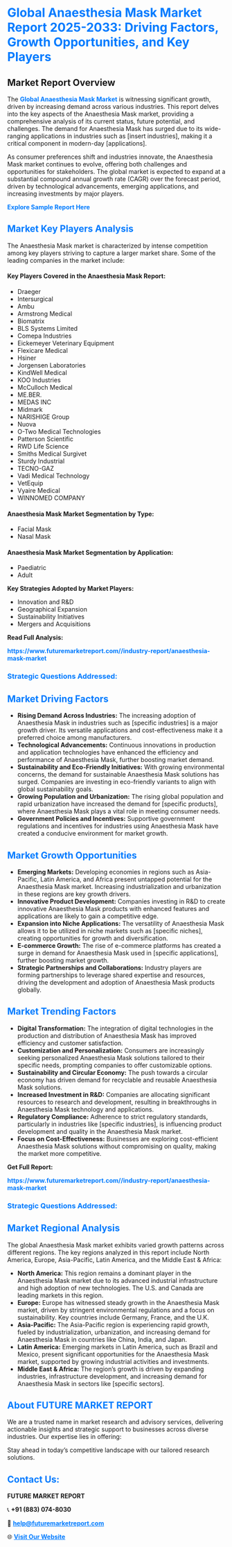 <h1 style="color: #007BFF;">Global Anaesthesia Mask Market Report 2025-2033: Driving Factors, Growth Opportunities, and Key Players</h1>

<section id="overview">
<h2>Market Report Overview</h2>
<p>The <a href="https://www.futuremarketreport.com//industry-report/anaesthesia-mask-market" style="color: #007BFF; text-decoration: none;"><strong>Global Anaesthesia Mask Market</strong></a> is witnessing significant growth, driven by increasing demand across various industries. This report delves into the key aspects of the Anaesthesia Mask market, providing a comprehensive analysis of its current status, future potential, and challenges. The demand for Anaesthesia Mask has surged due to its wide-ranging applications in industries such as [insert industries], making it a critical component in modern-day [applications].</p>
<p>As consumer preferences shift and industries innovate, the Anaesthesia Mask market continues to evolve, offering both challenges and opportunities for stakeholders. The global market is expected to expand at a substantial compound annual growth rate (CAGR) over the forecast period, driven by technological advancements, emerging applications, and increasing investments by major players.</p>
</section>

<section id="overview">
<p><a href="https://www.futuremarketreport.com//request-sample/reportId=46318" style="color: #007BFF; text-decoration: none;"><strong>Explore Sample Report Here</strong></a></p>
</section>

<section id="key-players">
<h2 style="color: #007BFF;">Market Key Players Analysis</h2>
<p>The Anaesthesia Mask market is characterized by intense competition among key players striving to capture a larger market share. Some of the leading companies in the market include:</p>
<h4>Key Players Covered in the Anaesthesia Mask Report:</h4>
<ul><li>Draeger</li><li>Intersurgical</li><li>Ambu</li><li>Armstrong Medical</li><li>Biomatrix</li><li>BLS Systems Limited</li><li>Comepa Industries</li><li>Eickemeyer Veterinary Equipment</li><li>Flexicare Medical</li><li>Hsiner</li><li>Jorgensen Laboratories</li><li>KindWell Medical</li><li>KOO Industries</li><li>McCulloch Medical</li><li>ME.BER.</li><li>MEDAS INC</li><li>Midmark</li><li>NARISHIGE Group</li><li>Nuova</li><li>O-Two Medical Technologies</li><li>Patterson Scientific</li><li>RWD Life Science</li><li>Smiths Medical Surgivet</li><li>Sturdy Industrial</li><li>TECNO-GAZ</li><li>Vadi Medical Technology</li><li>VetEquip</li><li>Vyaire Medical</li><li>WINNOMED COMPANY</li></ul>
<h4>Anaesthesia Mask Market Segmentation by Type:</h4>
<ul><li>Facial Mask</li><li>Nasal Mask</li></ul>

<h4>Anaesthesia Mask Market Segmentation by Application:</h4>
<ul><li>Paediatric</li><li>Adult</li></ul>
<p><strong>Key Strategies Adopted by Market Players:</strong></p>
<ul>
<li>Innovation and R&D</li>
<li>Geographical Expansion</li>
<li>Sustainability Initiatives</li>
<li>Mergers and Acquisitions</li>
</ul>
</section>

<section>
<p><strong>Read Full Analysis: </strong></p><a href="https://www.futuremarketreport.com//industry-report/anaesthesia-mask-market" style="color: #007BFF; text-decoration: none;"><strong>https://www.futuremarketreport.com//industry-report/anaesthesia-mask-market</strong></a>
<h3 style="color: #007BFF;">Strategic Questions Addressed:</h3>
</section>

<section id="driving-factors">
<h2 style="color: #007BFF;">Market Driving Factors</h2>
<ul>
<li><strong>Rising Demand Across Industries:</strong> The increasing adoption of Anaesthesia Mask in industries such as [specific industries] is a major growth driver. Its versatile applications and cost-effectiveness make it a preferred choice among manufacturers.</li>
<li><strong>Technological Advancements:</strong> Continuous innovations in production and application technologies have enhanced the efficiency and performance of Anaesthesia Mask, further boosting market demand.</li>
<li><strong>Sustainability and Eco-Friendly Initiatives:</strong> With growing environmental concerns, the demand for sustainable Anaesthesia Mask solutions has surged. Companies are investing in eco-friendly variants to align with global sustainability goals.</li>
<li><strong>Growing Population and Urbanization:</strong> The rising global population and rapid urbanization have increased the demand for [specific products], where Anaesthesia Mask plays a vital role in meeting consumer needs.</li>
<li><strong>Government Policies and Incentives:</strong> Supportive government regulations and incentives for industries using Anaesthesia Mask have created a conducive environment for market growth.</li>
</ul>
</section>

<section id="growth-opportunities">
<h2 style="color: #007BFF;">Market Growth Opportunities</h2>
<ul>
<li><strong>Emerging Markets:</strong> Developing economies in regions such as Asia-Pacific, Latin America, and Africa present untapped potential for the Anaesthesia Mask market. Increasing industrialization and urbanization in these regions are key growth drivers.</li>
<li><strong>Innovative Product Development:</strong> Companies investing in R&D to create innovative Anaesthesia Mask products with enhanced features and applications are likely to gain a competitive edge.</li>
<li><strong>Expansion into Niche Applications:</strong> The versatility of Anaesthesia Mask allows it to be utilized in niche markets such as [specific niches], creating opportunities for growth and diversification.</li>
<li><strong>E-commerce Growth:</strong> The rise of e-commerce platforms has created a surge in demand for Anaesthesia Mask used in [specific applications], further boosting market growth.</li>
<li><strong>Strategic Partnerships and Collaborations:</strong> Industry players are forming partnerships to leverage shared expertise and resources, driving the development and adoption of Anaesthesia Mask products globally.</li>
</ul>
</section>

<section id="trending-factors">
<h2 style="color: #007BFF;">Market Trending Factors</h2>
<ul>
<li><strong>Digital Transformation:</strong> The integration of digital technologies in the production and distribution of Anaesthesia Mask has improved efficiency and customer satisfaction.</li>
<li><strong>Customization and Personalization:</strong> Consumers are increasingly seeking personalized Anaesthesia Mask solutions tailored to their specific needs, prompting companies to offer customizable options.</li>
<li><strong>Sustainability and Circular Economy:</strong> The push towards a circular economy has driven demand for recyclable and reusable Anaesthesia Mask solutions.</li>
<li><strong>Increased Investment in R&D:</strong> Companies are allocating significant resources to research and development, resulting in breakthroughs in Anaesthesia Mask technology and applications.</li>
<li><strong>Regulatory Compliance:</strong> Adherence to strict regulatory standards, particularly in industries like [specific industries], is influencing product development and quality in the Anaesthesia Mask market.</li>
<li><strong>Focus on Cost-Effectiveness:</strong> Businesses are exploring cost-efficient Anaesthesia Mask solutions without compromising on quality, making the market more competitive.</li>
</ul>
</section>

<section>
<p><strong>Get Full Report: </strong></p><a href="https://www.futuremarketreport.com//industry-report/anaesthesia-mask-market" style="color: #007BFF; text-decoration: none;"><strong>https://www.futuremarketreport.com//industry-report/anaesthesia-mask-market</strong></a>
<h3 style="color: #007BFF;">Strategic Questions Addressed:</h3>
</section>


<section id="regional-analysis">
<h2 style="color: #007BFF;">Market Regional Analysis</h2>
<p>The global Anaesthesia Mask market exhibits varied growth patterns across different regions. The key regions analyzed in this report include North America, Europe, Asia-Pacific, Latin America, and the Middle East & Africa:</p>
<ul>
<li><strong>North America:</strong> This region remains a dominant player in the Anaesthesia Mask market due to its advanced industrial infrastructure and high adoption of new technologies. The U.S. and Canada are leading markets in this region.</li>
<li><strong>Europe:</strong> Europe has witnessed steady growth in the Anaesthesia Mask market, driven by stringent environmental regulations and a focus on sustainability. Key countries include Germany, France, and the U.K.</li>
<li><strong>Asia-Pacific:</strong> The Asia-Pacific region is experiencing rapid growth, fueled by industrialization, urbanization, and increasing demand for Anaesthesia Mask in countries like China, India, and Japan.</li>
<li><strong>Latin America:</strong> Emerging markets in Latin America, such as Brazil and Mexico, present significant opportunities for the Anaesthesia Mask market, supported by growing industrial activities and investments.</li>
<li><strong>Middle East & Africa:</strong> The region’s growth is driven by expanding industries, infrastructure development, and increasing demand for Anaesthesia Mask in sectors like [specific sectors].</li>
</ul>
</section>

<footer>
<h2 style="color: #007BFF;">About FUTURE MARKET REPORT</h2>
<p>We are a trusted name in market research and advisory services, delivering actionable insights and strategic support to businesses across diverse industries. Our expertise lies in offering:</p>

<p>Stay ahead in today’s competitive landscape with our tailored research solutions.</p>

<h2 style="color: #007BFF;">Contact Us:</h2>
<p><strong>FUTURE MARKET REPORT</strong></p>
<p>📞 <strong>+91 (883) 074-8030</strong></p>
<p>📧 <strong><a href="mailto:help@futuremarketreport.com" style="color: #007BFF;">help@futuremarketreport.com</a></strong></p>
<p>🌐 <strong><a href="https://www.futuremarketreport.com/" style="color: #007BFF;">Visit Our Website</a></strong></p>
</footer>